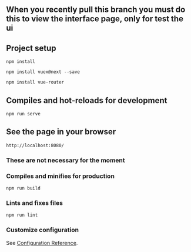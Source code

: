 ## When you recently pull this branch you must do this to view the interface page, only for test the ui
## Project setup
```
npm install
```
```
npm install vuex@next --save
```
```
npm install vue-router
```

## Compiles and hot-reloads for development
```
npm run serve
```

## See the page in your browser
```
http://localhost:8080/
```

### These are not necessary for the moment
### Compiles and minifies for production
```
npm run build
```

### Lints and fixes files
```
npm run lint
```

### Customize configuration
See [Configuration Reference](https://cli.vuejs.org/config/).